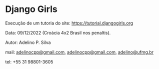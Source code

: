 # Django Girls

Execução de um tutoria do site: https://tutorial.djangogirls.org

Data: 09/12/2022 (Croácia 4x2 Brasil nos penaltis).

Autor: Adelino P. Silva

mail: adelinocpp@gmail.com, adelinocpp@gmail.com, adelino@ufmg.br

tel: +55 31 98801-3605
